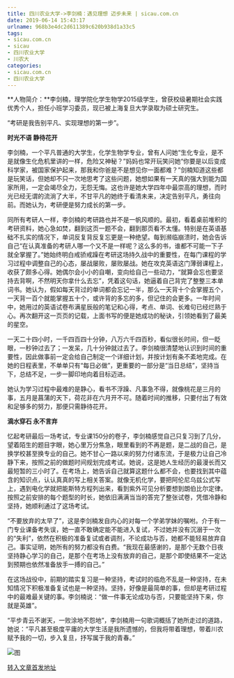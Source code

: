 ```yaml
---
title: 四川农业大学->李剑楠：遇见理想 迈步未来 | sicau.com.cn
date: 2019-06-14 15:43:17
urlname: 968b3e4dc2d611389c620b938d1a33c5
tags: 
- sicau.com.cn
- sicau
- 四川农业大学
- 川农大
categories:
- sicau.com.cn
- 四川农业大学
---
```



**人物简介：**李剑楠，理学院化学生物学2015级学生，曾获校级暑期社会实践优秀个人，担任小班学习委员，现已被上海复旦大学录取为硕士研究生。

“考研是我告别平凡、实现理想的第一步”。

**时光不语 静待花开**

李剑楠，一个平凡普通的大学生，化学生物学专业，曾有人问她“生化专业，是不是就像生化危机里讲的一样，危险又神秘？”妈妈也常开玩笑问她“你要是以后变成科学家，被国家保护起来，那我和你爸是不是想见你一面都难？”剑楠知道这些都是玩笑话，但她却不只一次地思考了这些问题，她想如果有一天真的强大到能为国家所用，一定会竭尽全力，无怨无悔。这也许是她大学四年中最崇高的理想，而时光已经无谓的流淌了大半，不甘平凡的她终于看清未来，决定告别平凡，勇往向前。而她认为，考研便是努力成长的第一步。

同所有考研人一样，李剑楠的考研路也并不是一帆风顺的。最初，看着桌前堆积的考研资料，她心急如焚，翻到这页一题不会，翻到那页看不太懂。特别是在英语基础不扎实的情况下，单词反复背反复忘更是一种绝望。每到濒临崩溃时，她会告诉自己“在认真准备的考研人哪一个又不是一样呢？这么多的书，谁都不可能一下子就全掌握了。”她始终明白戒骄戒躁在考研这场持久战中的重要性，在每门课程的学习过程中调整自己的心态，屡战屡败，屡败屡战。她在攻克英语这门薄弱课程上，收获了颇多心得。她偶尔会小小的自嘲，变向给自己一些动力，“就算会忘也要坚持去背啊，不然明天你拿什么去忘”，凭着这句话，她逼着自己背完了整整三本单词书。她认为，假如每天背过的单词都会忘记一半，那么一天背十个会掌握五个，一天背一百个就能掌握五十个，或许背的多忘的多，但记住的会更多。一年时间中，她用过的英语试卷布满星辰般的笔记和心得，考点、单词、长难句已经烂熟于心。再次翻开这一页页的记载，上面书写的便是她成功的秘诀，引领她看到了最美的星空。

一天二十四小时，一千四百四十分钟，八万六千四百秒，看似很长时间，但一眨眼，一秒钟过去了；一发呆，几十分钟就过去了。李剑楠很清楚地认识到时间的重要性，因此做事前一定会给自己制定一个详细计划，并按计划有条不紊地完成。在她的日程表里，不单单只有“每日必做”，更重要的一部分是“当日总结”，坚持当下，总结不足，一步一脚印地向着目标迈进。

她认为学习过程中最难的是静心，看书不浮躁、凡事急不得，就像桃花是三月的事，五月是菖蒲的天下，荷花非在六月开不可。随着时间的推移，只要付出了有效和足够多的努力，那便只需静待花开。

**滴水穿石 永不言弃**

忆起考研最后一场考试，专业课150分的卷子，李剑楠感觉自己只复习到了几分，望着陌生的题目字眼，她心里万分焦急，眼里看到的不再是题，是二战的自己，是换学校甚至换专业的自己。她不甘心一路以来的努力付诸东流，于是极力让自己冷静下来，按照之前的做题时间规划完成考试。她说，这是她人生经历的最漫长而又最短暂的三小时了。在考场上，她告诉自己就算这题什么都不会，也要找到其中蕴含的知识点，认认真真的写上相关答案。就像无机化学，要把阿伦尼乌兹公式写上，遇到电化学就把能斯特方程列出来，看到紫外可见分析要想到朗伯比尔定律。按照之前安排的每个题型的时长，她依旧满满当当的答完了整张试卷，凭借冷静和坚持，她顺利通过了这场考试。

“不要放弃的太早了”，这是李剑楠发自内心的对每一个学弟学妹的嘱咐。介于有一门专业课备考失误，她一直不敢确定能不能进入复试，不过她并没有沉溺于一次的“失利”，依然在积极的准备复试或者调剂，不论成功与否，她都不能轻易放弃自己。事实证明，她所有的努力都没有白费。“我现在最感谢的，是那个无数个日夜坚持静心学习的自己，是那个在考场上没有放弃的自己，是那个即使结果不一定达到预期也依然准备放手一搏的自己。”

在这场战役中，前期的踏实复习是一种坚持，考试时的临危不乱是一种坚持，在未知情况下积极准备复试也是一种坚持。坚持，好像是最简单的事，但却是考研过程中的最难最关键的事。李剑楠说：“做一件事无论成功与否，只要能坚持下来，你就是英雄”。

“平步青云不谢天，一败涂地不怨地”，李剑楠用一句歌词概括了她所走过的道路，她说：“平凡甚至极度平庸的大学生活是我所遗憾的，但我将带着理想，带着川农赋予我的一切，步入复旦，抒写属于我的青春。”



![图](https://news.sicau.edu.cn/__local/C/63/32/28C14EECA5F71783F93A8AC1464_CB9A6259_14198.jpg)

[转入文章首发地址](https://news.sicau.edu.cn/info/1078/52051.htm)
